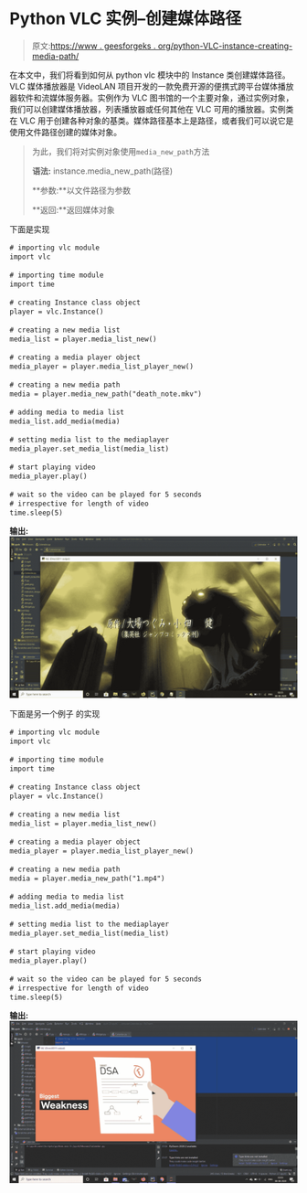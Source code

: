 # Python VLC 实例–创建媒体路径

> 原文:[https://www . geesforgeks . org/python-VLC-instance-creating-media-path/](https://www.geeksforgeeks.org/python-vlc-instance-creating-media-path/)

在本文中，我们将看到如何从 python vlc 模块中的 Instance 类创建媒体路径。VLC 媒体播放器是 VideoLAN 项目开发的一款免费开源的便携式跨平台媒体播放器软件和流媒体服务器。实例作为 VLC 图书馆的一个主要对象，通过实例对象，我们可以创建媒体播放器，列表播放器或任何其他在 VLC 可用的播放器。实例类在 VLC 用于创建各种对象的基类。媒体路径基本上是路径，或者我们可以说它是使用文件路径创建的媒体对象。

> 为此，我们将对实例对象使用`media_new_path`方法
> 
> **语法:** instance.media_new_path(路径)
> 
> **参数:**以文件路径为参数
> 
> **返回:**返回媒体对象

下面是实现

```
# importing vlc module
import vlc

# importing time module
import time

# creating Instance class object
player = vlc.Instance()

# creating a new media list
media_list = player.media_list_new()

# creating a media player object
media_player = player.media_list_player_new()

# creating a new media path
media = player.media_new_path("death_note.mkv")

# adding media to media list
media_list.add_media(media)

# setting media list to the mediaplayer
media_player.set_media_list(media_list)

# start playing video
media_player.play()

# wait so the video can be played for 5 seconds
# irrespective for length of video
time.sleep(5)
```

**输出:**
![](img/57ccffa8c486070958f67ed1dd7ef62e.png)

下面是另一个例子
的实现

```
# importing vlc module
import vlc

# importing time module
import time

# creating Instance class object
player = vlc.Instance()

# creating a new media list
media_list = player.media_list_new()

# creating a media player object
media_player = player.media_list_player_new()

# creating a new media path
media = player.media_new_path("1.mp4")

# adding media to media list
media_list.add_media(media)

# setting media list to the mediaplayer
media_player.set_media_list(media_list)

# start playing video
media_player.play()

# wait so the video can be played for 5 seconds
# irrespective for length of video
time.sleep(5)
```

**输出:**
![](img/1182bf29ec1fe0d0a2c3ce2234f329d4.png)